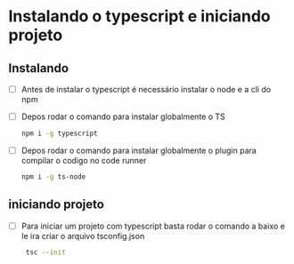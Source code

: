 # Instalando o typescript e iniciando projeto

## Instalando

- [ ]  Antes de instalar o typescript é necessário instalar o node e a cli do npm

- [ ]  Depos rodar o comando para instalar globalmente o TS
    
    ```bash
    npm i -g typescript
    ```
    

- [ ]  Depos rodar o comando para instalar globalmente o plugin para compilar o codigo no code runner
    
    ```bash
    npm i -g ts-node
    ```
    

## iniciando projeto

- [ ]  Para iniciar um projeto com typescript basta rodar o comando a baixo e le ira criar o arquivo tsconfig.json
    
    ```bash
     tsc --init
    ```